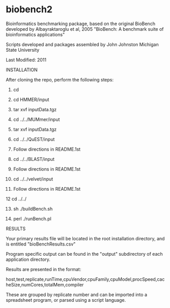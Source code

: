 # biobench2
Bioinformatics benchmarking package, based on the original BioBench 
developed by Albayraktaroglu et al, 2005 "BioBench: A benchmark suite of bioinformatics applications" 

Scripts developed and packages assembled by John Johnston
Michigan State University

Last Modified: 2011

INSTALLATION

After cloning the repo, perform the following steps:

1.  cd <biobench2 sourcedir>

2.  cd HMMER/input

3.  tar xvf inputData.tgz

4.  cd ../../MUMmer/input

5.  tar xvf inputData.tgz

6.  cd ../../QuEST/input

7.  Follow directions in README.1st

8.  cd ../../BLAST/input

9.  Follow directions in README.1st

10. cd ../../velvet/input

11. Follow directions in README.1st

12  cd ../../

13. sh ./buildBench.sh

14. perl ./runBench.pl

RESULTS

Your primary results file will be located in the root installation
directory, and is entitled "bioBenchResults.csv"

Program specific output can be found in the "output" subdirectory
of each application directory.

Results are presented in the format:

host,test,replicate,runTime,cpuVendor,cpuFamily,cpuModel,procSpeed,cacheSize,numCores,totalMem,compiler

These are grouped by replicate number and can be imported into
a spreadsheet program, or parsed using a script language.
